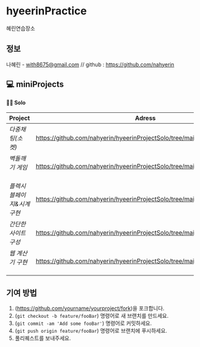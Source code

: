 # hyeerinPractice
혜린연습장소

## 정보

나혜린 - with8675@gmail.com // github : https://github.com/nahyerin


<div align="left">

## 💻 miniProjects

#### 🙎‍♀️ Solo

| Project | Adress |
|---|---|
|*다중채팅(소켓)* &nbsp; |https://github.com/nahyerin/hyeerinProjectSolo/tree/main/multiChatFinal|
|*벽돌깨기 게임* &nbsp; | https://github.com/nahyerin/hyeerinProjectSolo/tree/main/BreakoutstyleGame|
|*플렉시블페이지&시계구현* &nbsp; | https://github.com/nahyerin/hyeerinProjectSolo/tree/main/AnalogueClock|
|*간단한 사이트구성* &nbsp; | https://github.com/nahyerin/hyeerinProjectSolo/tree/main/pageSimple |
|*웹 계산기 구현* &nbsp; | https://github.com/nahyerin/hyeerinProjectSolo/tree/main/calculator |

</div>

## 기여 방법

1. (<https://github.com/yourname/yourproject/fork>)을 포크합니다.
2. (`git checkout -b feature/fooBar`) 명령어로 새 브랜치를 만드세요.
3. (`git commit -am 'Add some fooBar'`) 명령어로 커밋하세요.
4. (`git push origin feature/fooBar`) 명령어로 브랜치에 푸시하세요. 
5. 풀리퀘스트를 보내주세요.

<!-- Markdown link & img dfn's -->
[npm-image]: https://img.shields.io/npm/v/datadog-metrics.svg?style=flat-square
[npm-url]: https://npmjs.org/package/datadog-metrics
[npm-downloads]: https://img.shields.io/npm/dm/datadog-metrics.svg?style=flat-square
[travis-image]: https://img.shields.io/travis/dbader/node-datadog-metrics/master.svg?style=flat-square
[travis-url]: https://travis-ci.org/dbader/node-datadog-metrics
[wiki]: https://github.com/yourname/yourproject/wiki
